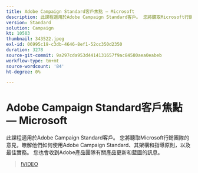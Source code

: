 ```yaml
---
title: Adobe Campaign Standard客戶焦點 — Microsoft
description: 此課程適用於Adobe Campaign Standard客戶。 您將聽取Microsoft行銷團隊的意見，瞭解他們如何使用Adobe Campaign Standard。
version: Standard
solution: Campaign
kt: 10503
thumbnail: 343522.jpeg
exl-id: 06995c19-c3db-4646-8ef1-52cc350d2350
duration: 3278
source-git-commit: 9a297cda953d4414131657f9ac84580aea0eabeb
workflow-type: tm+mt
source-wordcount: '84'
ht-degree: 0%

---
```


# Adobe Campaign Standard客戶焦點 — Microsoft

此課程適用於Adobe Campaign Standard客戶。 您將聽取Microsoft行銷團隊的意見，瞭解他們如何使用Adobe Campaign Standard、其架構和指導原則，以及最佳實務。 您也會收到Adobe產品團隊有關產品更新和藍圖的訊息。

>[!VIDEO](https://video.tv.adobe.com/v/343522/?quality=12&learn=on)
